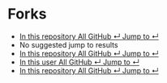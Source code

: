 # Forks

*  [ In this repository All GitHub ↵ Jump to ↵](forks.md)
*  No suggested jump to results
*  [ In this repository All GitHub ↵ Jump to ↵](forks.md)
*  [ In this user All GitHub ↵ Jump to ↵](forks.md)
*  [ In this repository All GitHub ↵ Jump to ↵](forks.md)

